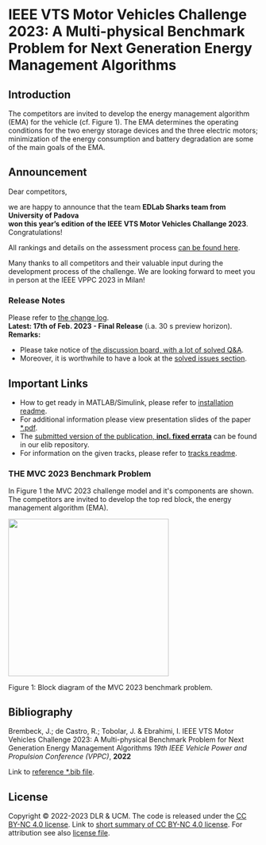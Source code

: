 # IEEE VTS Motor Vehicles Challenge 2023: A Multi-physical Benchmark Problem for Next Generation Energy Management Algorithms

## Introduction

The competitors are invited to develop the energy management algorithm (EMA) for the vehicle (cf. Figure 1).
The EMA determines the operating conditions for the two energy storage devices and the three electric motors; minimization of the energy consumption and battery degradation are some  of the main goals of the EMA.

## Announcement

Dear competitors,

we are happy to announce that the team **EDLab Sharks team from University of Padova  
won this year’s edition of the IEEE VTS Motor Vehicles Challange 2023**.
Congratulations!

All rankings and details on the assessment process [can be found here](./media/IEEE_MVC2023_Ranking.pdf).

Many thanks to all competitors and their valuable input during the development process of the challenge.
We are looking forward to meet you in person at the IEEE VPPC 2023 in Milan!


### Release Notes

Please refer to [the change log](CHANGELOG.md).  
**Latest: 17th of Feb. 2023 - Final Release** (i.a. 30&nbsp;s preview horizon).  
**Remarks:** 
- Please take notice of [the discussion board, with a lot of solved Q&A](https://github.com/DLR-VSDC/IEEE-MVC-2023/discussions).
- Moreover, it is worthwhile to have a look at the [solved issues section](https://github.com/DLR-VSDC/IEEE-MVC-2023/issues?q=is%3Aissue).

## Important Links

- How to get ready in MATLAB/Simulink, please refer to [installation readme](Installation.md).
- For additional information please view presentation slides of the paper [*.pdf](./media/IEEE_VTS_MVC2023.pdf).
- The [submitted version of the publication, **incl. fixed errata**](https://elib.dlr.de/193953/) can be found in our elib repository.
- For information on the given tracks, please refer to [tracks readme](/Tracks/Readme.md).

### THE MVC 2023 Benchmark Problem

In Figure 1 the MVC 2023 challenge model and it's components are shown.  
The competitors are invited to develop the top red block, the energy management algorithm (EMA).

<img src="./media/EMA_block_diagram.png" style="width:3.3686in;height:3.29562in" />

Figure 1: Block diagram of the MVC 2023 benchmark problem.

## Bibliography

Brembeck, J.; de Castro, R.; Tobolar, J. & Ebrahimi, I.
IEEE VTS Motor Vehicles Challenge 2023: A Multi-physical Benchmark Problem for Next Generation Energy Management Algorithms 
*19th IEEE Vehicle Power and Propulsion Conference (VPPC)*, **2022** 

Link to [reference *.bib file](./media/Bre22_MVC2023.bib).

## License

Copyright © 2022-2023 DLR & UCM. The code is released under the [CC BY-NC 4.0 license](https://creativecommons.org/licenses/by-nc/4.0/legalcode). Link to [short summary of CC BY-NC 4.0 license](https://creativecommons.org/licenses/by-nc/4.0/). For attribution see also [license file](LICENSE.md).
